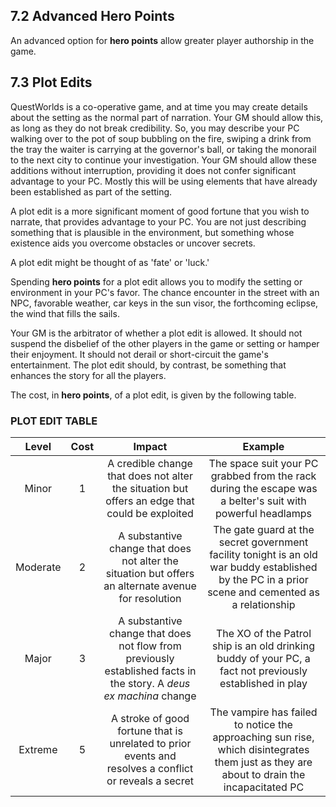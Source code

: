 ## 7.2 Advanced Hero Points

An advanced option for **hero points** allow greater player authorship in the game.

## 7.3 Plot Edits

QuestWorlds is a co-operative game, and at time you may create details about the setting as the normal part of narration. Your GM should allow this, as long as they do not break credibility. So, you may describe your PC walking over to the pot of soup bubbling on the fire, swiping a drink from the tray the waiter is carrying at the governor's ball, or taking the monorail to the next city to continue your investigation. Your GM should allow these additions without interruption, providing it does not confer significant advantage to your PC. Mostly this will be using elements that have already been established as part of the setting.

A plot edit is a more significant moment of good fortune that you wish to narrate, that provides advantage to your PC. You are not just describing something that is plausible in the environment, but something whose existence aids you overcome obstacles or uncover secrets. 

A plot edit might be thought of as 'fate' or 'luck.'

Spending **hero points** for a plot edit allows you to modify the setting or environment in your PC's favor. The chance encounter in the street with an NPC, favorable weather, car keys in the sun visor, the forthcoming eclipse, the wind that fills the sails.

Your GM is the arbitrator of whether a plot edit is allowed. It should not suspend the disbelief of the other players in the game or setting or hamper their enjoyment. It should not derail or short-circuit the game's entertainment. The plot edit should, by contrast, be something that enhances the story for all the players.

The cost, in **hero points**, of a plot edit, is given by the following table.

### PLOT EDIT TABLE

|Level|Cost|Impact|Example|
|:-------------:|:-------------:|:-------------:|:-------------:|
|Minor|1|A credible change that does not alter the situation but offers an edge that could be exploited|The space suit your PC grabbed from the rack during the escape was a belter's suit with powerful headlamps|
|Moderate|2|A substantive change that does not alter the situation but offers an alternate avenue for resolution|The gate guard at the secret government facility tonight is an old war buddy established by the PC in a prior scene and cemented as a relationship|
|Major|3|A substantive change that does not flow from previously established facts in the story. A *deus ex machina* change|The XO of the Patrol ship is an old drinking buddy of your PC, a fact not previously established in play|
|Extreme|5|A stroke of good fortune that is unrelated to prior events and resolves a conflict or reveals a secret|The vampire has failed to notice the approaching sun rise, which disintegrates them just as they are about to drain the incapacitated PC|
 

